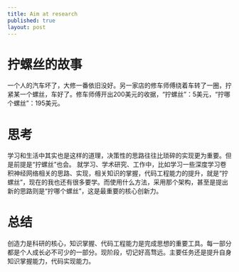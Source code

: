 ```yaml
---
title: Aim at research
published: true
layout: post
---
```


# 拧螺丝的故事
一个人的汽车坏了，大修一番依旧没好。另一家店的修车师傅绕着车转了一圈，拧紧某一个螺丝，车好了。修车师傅开出200美元的收据，“拧螺丝”：5美元，“拧哪个螺丝”：195美元。
# 思考
学习和生活中其实也是这样的道理，决策性的思路往往比琐碎的实现更为重要。但是前提是“拧螺丝”也会。
就学习、学术研究、工作中，比如学习一些深度学习卷积神经网络相关的思路、实现，相关知识的掌握，代码工程能力的提升，就是“拧螺丝”，现在的我也还有很多要学。而使用什么方法，采用那个架构，甚至是提出新的思路则是“拧哪个螺丝”，这是最重要的核心创新力。
# 总结
创造力是科研的核心，知识掌握、代码工程能力是完成思想的重要工具。每一部分都是个人成长必不可少的一部分。现阶段，切记好高骛远。主要任务还是提升自身知识掌握能力，代码实现能力。